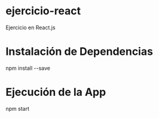 # ejercicio-react
 Ejercicio en React.js

# Instalación de Dependencias
npm install --save

# Ejecución de la App
npm start
